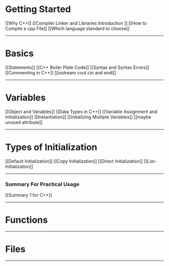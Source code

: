 # Getting Started
[[Why C++]]
[[Compiler Linker and Libraries Introduction ]]
[[How to Compile a cpp File]]
[[Which language standard to choose]]

---
# Basics
[[Statements]]
[[C++ Boiler Plate Code]]
[[Syntax and Syntax Errors]]
[[Commenting in C++]]
[[iostream cout cin and endl]]

---
# Variables
[[Object and Variables]]
[[Data Types in C++]]
[[Variable Assignment and Initialization]]
[[Instantiation]]
[[Initializing Multiple Variables]]
[[maybe unused attribute]]

---
# Types of Initialization
[[Default Initialization]]
[[Copy Initialization]]
[[Direct Initialization]]
[[List-Initialization]]

---
### Summary For Practical Usage
[[Summary 1 for C++]]

---
# Functions


---
# Files


---
